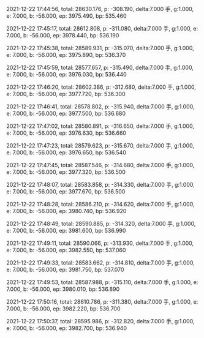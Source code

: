 2021-12-22 17:44:56, total: 28630.176, p: -308.190, delta:7.000 手, g:1.000, e: 7.000, b: -56.000, ep: 3975.490, bp: 535.460

2021-12-22 17:45:17, total: 28612.808, p: -311.080, delta:7.000 手, g:1.000, e: 7.000, b: -56.000, ep: 3978.440, bp: 536.190

2021-12-22 17:45:38, total: 28589.931, p: -315.070, delta:7.000 手, g:1.000, e: 7.000, b: -56.000, ep: 3975.890, bp: 536.370

2021-12-22 17:45:59, total: 28577.657, p: -315.490, delta:7.000 手, g:1.000, e: 7.000, b: -56.000, ep: 3976.030, bp: 536.440

2021-12-22 17:46:20, total: 28602.386, p: -312.680, delta:7.000 手, g:1.000, e: 7.000, b: -56.000, ep: 3977.720, bp: 536.300

2021-12-22 17:46:41, total: 28578.802, p: -315.940, delta:7.000 手, g:1.000, e: 7.000, b: -56.000, ep: 3977.500, bp: 536.680

2021-12-22 17:47:02, total: 28580.891, p: -316.650, delta:7.000 手, g:1.000, e: 7.000, b: -56.000, ep: 3976.630, bp: 536.660

2021-12-22 17:47:23, total: 28579.623, p: -315.670, delta:7.000 手, g:1.000, e: 7.000, b: -56.000, ep: 3976.650, bp: 536.540

2021-12-22 17:47:45, total: 28587.546, p: -314.680, delta:7.000 手, g:1.000, e: 7.000, b: -56.000, ep: 3977.320, bp: 536.500

2021-12-22 17:48:07, total: 28583.858, p: -314.330, delta:7.000 手, g:1.000, e: 7.000, b: -56.000, ep: 3977.670, bp: 536.500

2021-12-22 17:48:28, total: 28586.210, p: -314.620, delta:7.000 手, g:1.000, e: 7.000, b: -56.000, ep: 3980.740, bp: 536.920

2021-12-22 17:48:49, total: 28590.885, p: -314.320, delta:7.000 手, g:1.000, e: 7.000, b: -56.000, ep: 3981.600, bp: 536.990

2021-12-22 17:49:11, total: 28590.066, p: -313.930, delta:7.000 手, g:1.000, e: 7.000, b: -56.000, ep: 3982.550, bp: 537.060

2021-12-22 17:49:33, total: 28583.662, p: -314.810, delta:7.000 手, g:1.000, e: 7.000, b: -56.000, ep: 3981.750, bp: 537.070

2021-12-22 17:49:53, total: 28587.988, p: -315.110, delta:7.000 手, g:1.000, e: 7.000, b: -56.000, ep: 3980.010, bp: 536.890

2021-12-22 17:50:16, total: 28610.786, p: -311.380, delta:7.000 手, g:1.000, e: 7.000, b: -56.000, ep: 3982.220, bp: 536.700

2021-12-22 17:50:37, total: 28595.986, p: -312.820, delta:7.000 手, g:1.000, e: 7.000, b: -56.000, ep: 3982.700, bp: 536.940
